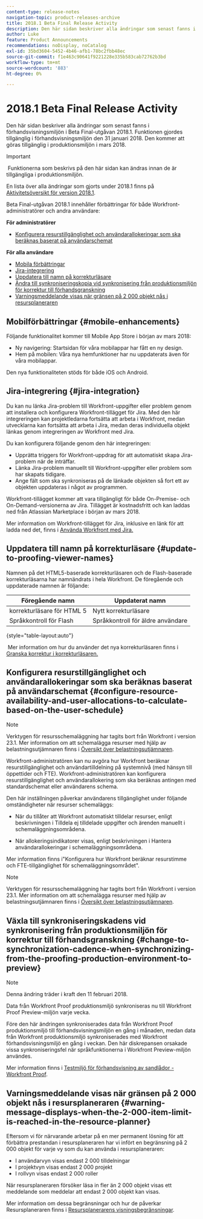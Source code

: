 ```yaml
---
content-type: release-notes
navigation-topic: product-releases-archive
title: 2018.1 Beta Final Release Activity
description: Den här sidan beskriver alla ändringar som senast fanns i förhandsvisningsmiljön i Beta Final-utgåvan 2018.1. Funktionen gjordes tillgänglig i förhandsvisningsmiljön den 31 januari 2018. Den kommer att göras tillgänglig i produktionsmiljön i mars 2018.
author: Luke
feature: Product Announcements
recommendations: noDisplay, noCatalog
exl-id: 35bd3604-5452-4b46-afb1-78bc2fbb48ec
source-git-commit: f1e463c90641f9221228e335b583cab72762b3bd
workflow-type: tm+mt
source-wordcount: '883'
ht-degree: 0%

---
```


# 2018.1 Beta Final Release Activity

Den här sidan beskriver alla ändringar som senast fanns i förhandsvisningsmiljön i Beta Final-utgåvan 2018.1. Funktionen gjordes tillgänglig i förhandsvisningsmiljön den 31 januari 2018. Den kommer att göras tillgänglig i produktionsmiljön i mars 2018.

>[!IMPORTANT]
>
> Funktionerna som beskrivs på den här sidan kan ändras innan de är tillgängliga i produktionsmiljön.

En lista över alla ändringar som gjorts under 2018.1 finns på  [Aktivitetsöversikt för version 2018.1](../../../../product-announcements/product-releases/quarterly-release-archive/2018.1-release-activity/2018-1-release-activity-overview.md).

Beta Final-utgåvan 2018.1 innehåller förbättringar för både Workfront-administratörer och andra användare:

**För administratörer**

* [Konfigurera resurstillgänglighet och användarallokeringar som ska beräknas baserat på användarschemat](#configure-resource-availability-and-user-allocations-to-calculate-based-on-the-user-schedule)

**För alla användare**

* [Mobila förbättringar](#mobile-enhancements)
* [Jira-integrering](#jira-integration)
* [Uppdatera till namn på korrekturläsare](#update-to-proofing-viewer-names)
* [Ändra till synkroniseringskopia vid synkronisering från produktionsmiljön för korrektur till förhandsgranskning](#change-to-synchronization-cadence-when-synchronizing-from-the-proofing-production-environment-to-preview)
* [Varningsmeddelande visas när gränsen på 2 000 objekt nås i resursplaneraren](#warning-message-displays-when-the-2-000-item-limit-is-reached-in-the-resource-planner)

## Mobilförbättringar {#mobile-enhancements}

Följande funktionalitet kommer till Mobile App Store i början av mars 2018:

* Ny navigering: Startsidan för våra mobilappar har fått en ny design.
* Hem på mobilen: Våra nya hemfunktioner har nu uppdaterats även för våra mobilappar.

Den nya funktionaliteten stöds för både iOS och Android.

## Jira-integrering {#jira-integration}

Du kan nu länka Jira-problem till Workfront-uppgifter eller problem genom att installera och konfigurera Workfront-tillägget för Jira. Med den här integreringen kan projektledarna fortsätta att arbeta i Workfront, medan utvecklarna kan fortsätta att arbeta i Jira, medan deras individuella objekt länkas genom integreringen av Workfront med Jira.

Du kan konfigurera följande genom den här integreringen:

* Upprätta triggers för Workfront-uppdrag för att automatiskt skapa Jira-problem när de inträffar.
* Länka Jira-problem manuellt till Workfront-uppgifter eller problem som har skapats tidigare.
* Ange fält som ska synkroniseras på de länkade objekten så fort ett av objekten uppdateras i något av programmen.

Workfront-tillägget kommer att vara tillgängligt för både On-Premise- och On-Demand-versionerna av Jira. Tillägget är kostnadsfritt och kan laddas ned från Atlassian Marketplace i början av mars 2018.

Mer information om Workfront-tillägget för Jira, inklusive en länk för att ladda ned det, finns i [Använda Workfront med Jira.](https://support.workfront.com/hc/en-us/sections/115001130053)

## Uppdatera till namn på korrekturläsare {#update-to-proofing-viewer-names}

Namnen på det HTML5-baserade korrekturläsaren och de Flash-baserade korrekturläsarna har namnändrats i hela Workfront. De föregående och uppdaterade namnen är följande: 

| **Föregående namn** | **Uppdaterat namn** |
|---|---|
| korrekturläsare för HTML 5 | Nytt korrekturläsare |
| Språkkontroll för Flash | Språkkontroll för äldre användare |

{style="table-layout:auto"}

 Mer information om hur du använder det nya korrekturläsaren finns i [Granska korrektur i korrekturläsaren.](https://support.workfront.com/hc/en-us/sections/115000275214)

## Konfigurera resurstillgänglighet och användarallokeringar som ska beräknas baserat på användarschemat {#configure-resource-availability-and-user-allocations-to-calculate-based-on-the-user-schedule}

>[!NOTE]
>
>Verktygen för resursschemaläggning har tagits bort från Workfront i version 23.1. Mer information om att schemalägga resurser med hjälp av belastningsutjämnaren finns i [Översikt över belastningsutjämnaren](../../../../resource-mgmt/workload-balancer/overview-workload-balancer.md).

Workfront-administratören kan nu avgöra hur Workfront beräknar resurstillgänglighet och användartilldelning på systemnivå (med hänsyn till öppettider och FTE). Workfront-administratören kan konfigurera resurstillgänglighet och användarallokering som ska beräknas antingen med standardschemat eller användarens schema.

Den här inställningen påverkar användarens tillgänglighet under följande omständigheter när resurser schemaläggs:

* När du tillåter att Workfront automatiskt tilldelar resurser, enligt beskrivningen i Tilldela ej tilldelade uppgifter och ärenden manuellt i schemaläggningsområdena.

* När allokeringsindikatorer visas, enligt beskrivningen i Hantera användarallokeringar i schemaläggningsområdena.

Mer information finns i&quot;Konfigurera hur Workfront beräknar resurstimme och FTE-tillgänglighet för schemaläggningsområdet&quot;.

>[!NOTE]
>
>Verktygen för resursschemaläggning har tagits bort från Workfront i version 23.1. Mer information om att schemalägga resurser med hjälp av belastningsutjämnaren finns i [Översikt över belastningsutjämnaren](../../../../resource-mgmt/workload-balancer/overview-workload-balancer.md).


## Växla till synkroniseringskadens vid synkronisering från produktionsmiljön för korrektur till förhandsgranskning {#change-to-synchronization-cadence-when-synchronizing-from-the-proofing-production-environment-to-preview}

>[!NOTE]
>
>Denna ändring träder i kraft den 11 februari 2018.

Data från Workfront Proof produktionsmiljö synkroniseras nu till Workfront Proof Preview-miljön varje vecka.

Före den här ändringen synkroniserades data från Workfront Proof produktionsmiljö till förhandsvisningsmiljön en gång i månaden, medan data från Workfront produktionsmiljö synkroniserades med Workfront förhandsvisningsmiljö en gång i veckan. Den här diskrepansen orsakade vissa synkroniseringsfel när språkfunktionerna i Workfront Preview-miljön användes. 

Mer information finns i [Testmiljö för förhandsvisning av sandlådor - Workfront Proof](../../../../workfront-proof/wp-getstarted/system-information/preview-sandbox.md). 

## Varningsmeddelande visas när gränsen på 2 000 objekt nås i resursplaneraren {#warning-message-displays-when-the-2-000-item-limit-is-reached-in-the-resource-planner}

Eftersom vi för närvarande arbetar på en mer permanent lösning för att förbättra prestandan i resursplaneraren har vi infört en begränsning på 2 000 objekt för varje vy som du kan använda i resursplaneraren:

* I användarvyn visas endast 2 000 tilldelningar
* I projektvyn visas endast 2 000 projekt
* I rollvyn visas endast 2 000 roller

När resursplaneraren försöker läsa in fler än 2 000 objekt visas ett meddelande som meddelar att endast 2 000 objekt kan visas.

Mer information om dessa begränsningar och hur de påverkar Resursplaneraren finns i [Resursplanerarens visningsbegränsningar](../../../../resource-mgmt/resource-planning/resource-planner-display-limitations.md).

<!--
<p data-mc-conditions="QuicksilverOrClassic.Draft mode">To participate in our beta program for the Resource Planner performance, see <a href="../../../../product-announcements/betas/resource-planner-performance-beta.md" class="MCXref xref">Resource Planner performance beta </a>.</p>
-->
